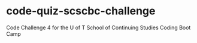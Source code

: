 # code-quiz-scscbc-challenge
Code Challenge 4 for the U of T School of Continuing Studies Coding Boot Camp
